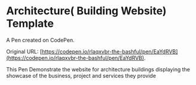 # Architecture( Building Website) Template

A Pen created on CodePen.

Original URL: [https://codepen.io/rlaqxvbr-the-bashful/pen/EaYdRVB](https://codepen.io/rlaqxvbr-the-bashful/pen/EaYdRVB).

This Pen Demonstrate the website for architecture buildings displaying the showcase of the business, project and services they provide